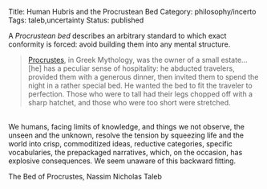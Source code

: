 Title: Human Hubris and the Procrustean Bed
Category: philosophy/incerto
Tags: taleb,uncertainty
Status: published

A _Procrustean bed_ describes an arbitrary standard to which exact conformity is forced: avoid building them into any mental structure.

> <a href="https://en.wikipedia.org/wiki/Procrustes">Procrustes</a>, in Greek Mythology, was the owner of a small estate... [he] has a peculiar sense of hospitality: he abducted travelers, provided them with a generous dinner, then invited them to spend the night in a rather special bed. He wanted the bed to fit the traveler to perfection. Those who were to tall had their legs chopped off with a sharp hatchet, and those who were too short were stretched.
 <br>       
 We humans, facing limits of knowledge, and things we not observe, the unseen and the unknown, resolve the tension by squeezing life and the world into crisp, commoditized ideas, reductive categories, specific vocabularies, the prepackaged narratives, which, on the occasion, has explosive consequences. We seem unaware of this backward fitting.
    <p class="annotation">
        The Bed of Procrustes, Nassim Nicholas Taleb    
    </p>



